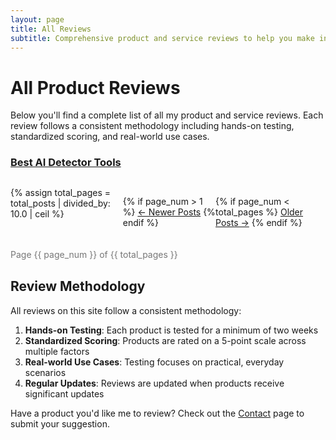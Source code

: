 ```yaml
---
layout: page
title: All Reviews
subtitle: Comprehensive product and service reviews to help you make informed decisions
---
```


# All Product Reviews

Below you'll find a complete list of all my product and service reviews. Each review follows a consistent methodology including hands-on testing, standardized scoring, and real-world use cases.

<div class="posts-list">
      <article class="post-preview">
        <a href="/reviews/ai-detector-tools">
          <h3 class="post-title">Best AI Detector Tools</h2>
        </a>
      </article>  
</div>

<!-- Pagination links -->
<div class="pagination">
  {% assign total_pages = total_posts | divided_by: 10.0 | ceil %}
  
  {% if page_num > 1 %}
    <a href="{{ '/reviews' | relative_url }}{% if page_num > 2 %}/page{{ page_num | minus: 1 }}{% endif %}" class="btn btn-primary">&larr; Newer Posts</a>
  {% endif %}
  
  {% if page_num < total_pages %}
    <a href="{{ '/reviews/page' | append: page_num | plus: 1 | relative_url }}" class="btn btn-primary">Older Posts &rarr;</a>
  {% endif %}
</div>

<div class="pagination-info text-center">
  Page {{ page_num }} of {{ total_pages }}
</div>

<style>
.pagination {
  display: flex;
  justify-content: space-between;
  margin-top: 30px;
  margin-bottom: 20px;
}

.pagination-info {
  margin-bottom: 30px;
  color: #777;
}
</style>

## Review Methodology

All reviews on this site follow a consistent methodology:

1. **Hands-on Testing**: Each product is tested for a minimum of two weeks
2. **Standardized Scoring**: Products are rated on a 5-point scale across multiple factors
3. **Real-world Use Cases**: Testing focuses on practical, everyday scenarios
4. **Regular Updates**: Reviews are updated when products receive significant updates

Have a product you'd like me to review? Check out the [Contact](/contact.html) page to submit your suggestion. 